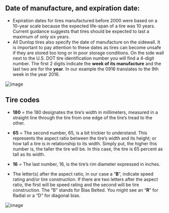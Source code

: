 ## Date of manufacture, and expiration date:
- Expiration dates for tires manufactured before 2000 were based on a 10-year scale because the expected life-span of a tire was 10 years. Current guidance suggests that tires should be expected to last a maximum of only six years.
- All Dunlop tires also specify the date of manufacture on the sidewall. It is important to pay attention to these dates as tires can become unsafe if they are stored too long or in poor storage conditions.  On the side wall next to the U.S. DOT tire identification number you will find a 4-digit number.  The first 2 digits indicate the **week of its manufacture** and the last two are for the **year**.  In our example the 0916 translates to the 9th week in the year 2016.
   
![image](https://github.com/nmi246/automotive/assets/42329930/88f3b735-f24e-40a9-98f5-d190f097f53a)


## Tire codes
- **180** = the 180 designates the tire’s width in millimeters, measured in a straight line through the tire from one edge of the tire’s tread to the other.
- **65** = The second number, 65, is a bit trickier to understand. This represents the aspect ratio between the tire’s width and its height; or how tall a tire is in relationship to its width. Simply put, the higher this number is, the taller the tire will be. In this case, the tire is 65 percent as tall as its width.

- **16** = The last number, 16, is the tire’s rim diameter expressed in inches.

- The letter(s) after the aspect ratio, in our case a “**B**”, indicate speed rating and/or tire construction. If there are two letters after the aspect ratio, the first will be speed rating and the second will be tire construction. The “B” stands for Bias Belted.  You might see an “**R**” for Radial or a “D” for diagonal bias.
  
![image](https://github.com/nmi246/automotive/assets/42329930/a4320e01-011c-4fa4-8435-7a980a48bc2b)





















